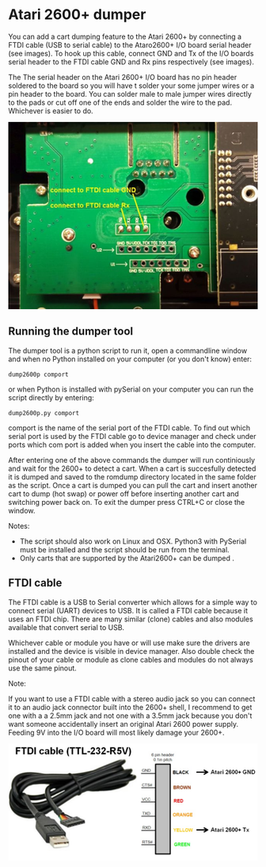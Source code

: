 # Atari 2600+ dumper

You can add a cart dumping feature to the Atari 2600+ by connecting a FTDI cable (USB to serial cable) to the Ataro2600+ I/O board serial header (see images).
To hook up this cable, connect GND and Tx of the I/O boards serial header to the FTDI cable GND and Rx pins respectively (see images).

The The serial header on the Atari 2600+ I/O board has no pin header soldered to the board so you will have t solder your some jumper wires or a pin header to the board.
You can solder male to male jumper wires directly to the pads or cut off one of the ends and solder the wire to the pad. Whichever is easier to do.

![I/O board Serial header](https://github.com/MrBlinky/Atari2600plus-dumper/blob/main/images/atari-2600-plus-serial-header.jpg)
## Running the dumper tool

The dumper tool is a python script to run it, open a commandline window and when no Python installed on your computer (or you don't know) enter:

```
dump2600p comport
```

or when Python is installed with pySerial on your computer you can run the script directly by entering:

```
dump2600p.py comport
```

comport is the name of the serial port of the FTDI cable. To find out which serial port is used by the FTDI cable go to device manager and check under ports which com port is added when you insert the cable into the computer.

After entering one of the above commands the dumper will run continiously and wait for the 2600+ to detect a cart.
When a cart is succesfully detected it is dumped and saved to the romdump directory located in the same folder as the script.
Once a cart is dumped you can pull the cart and insert another cart to dump (hot swap) or power off before inserting another cart and switching power back on.
To exit the dumper press CTRL+C or close the window.

Notes:
- The script should also work on Linux and OSX. Python3 with PySerial must be installed and the script should be run from the terminal.
- Only carts that are supported by the Atari2600+ can be dumped .

## FTDI cable

The FTDI cable is a USB to Serial converter which allows for a simple way to connect serial (UART) devices to USB.
It is called a FTDI cable because it uses an FTDI chip. There are many similar (clone) cables and also modules available
that convert serial to USB.

Whichever cable or module you have or will use make sure the drivers are installed and the device is visible in device manager.
Also double check the pinout of your cable or module as clone cables and modules do not always use the same pinout.

Note:

If you want to use a FTDI cable with a stereo audio jack so you can connect it to an audio jack connector built into the 2600+ shell, I recommend to get one with a a 2.5mm jack and not one with a 3.5mm jack because you don't want someone accidentally insert an original Atari 2600 power supply. Feeding 9V into the I/O board will most likely damage your 2600+.

![FTDI cable](https://github.com/MrBlinky/Atari2600plus-dumper/blob/main/images/atari-2600-plus-ftdi-cable.jpg)
